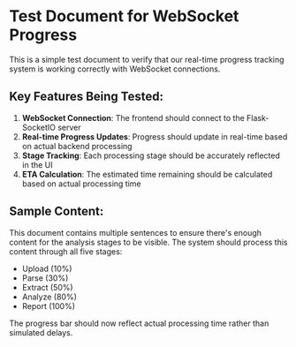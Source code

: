# Test Document for WebSocket Progress

This is a simple test document to verify that our real-time progress tracking system is working correctly with WebSocket connections.

## Key Features Being Tested:

1. **WebSocket Connection**: The frontend should connect to the Flask-SocketIO server
2. **Real-time Progress Updates**: Progress should update in real-time based on actual backend processing
3. **Stage Tracking**: Each processing stage should be accurately reflected in the UI
4. **ETA Calculation**: The estimated time remaining should be calculated based on actual processing time

## Sample Content:

This document contains multiple sentences to ensure there's enough content for the analysis stages to be visible. The system should process this content through all five stages:

- Upload (10%)
- Parse (30%) 
- Extract (50%)
- Analyze (80%)
- Report (100%)

The progress bar should now reflect actual processing time rather than simulated delays.
